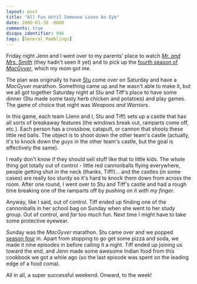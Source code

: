 ```yaml
---
layout: post
title: "All Fun Until Someone Loses An Eye"
date: 2006-01-30 -0800
comments: true
disqus_identifier: 946
tags: [General Ramblings]
---
```

Friday night Jenn and I went over to my parents' place to watch [*Mr.
and Mrs.
Smith*](http://www.amazon.com/exec/obidos/ASIN/B000AP04FG/mhsvortex)
(they hadn't seen it yet) and to pick up the [fourth season of
*MacGyver*](http://www.amazon.com/exec/obidos/ASIN/B000BDGWD0/mhsvortex),
which my mom got me.

 The plan was originally to have [Stu](http://www.stuartthompson.net)
come over on Saturday and have a *MacGyver* marathon. Something came up
and he wasn't able to make it, but we all got together Saturday night at
Stu and Tiff's place to have some dinner (Stu made some tasty herb
chicken and potatoes) and play games. The game of choice that night was
*Weapons and Warriors*.

 In this game, each team (Jenn and I, Stu and Tiff) sets up a castle
that has all sorts of breakaway features (the windows break out,
ramparts come off, etc.). Each person has a crossbow, catapult, or
cannon that shoots these little red balls. The object is to shoot down
the other team's castle (actually, it's to knock down the *guys* in the
other team's castle, but the goal is effectively the same).

 I really don't know if they should sell stuff like that to little kids.
The whole thing got totally out of control - little red cannonballs
flying everywhere, people getting shot in the neck (thanks, Tiff!)...
and the castles (in some cases) are really too sturdy so it's hard to
knock them down from across the room. After one round, I went over to
Stu and Tiff's castle and had a rough time breaking one of the ramparts
off by pushing on it *with my finger*.

 Anyway, like I said, out of control. Tiff ended up finding one of the
cannonballs in her school bag on Sunday when she went to her study
group. Out of control, and *far* too much fun. Next time I might have to
take some protective eyewear.

 Sunday was the *MacGyver* marathon. Stu came over and we popped [season
four](http://www.amazon.com/exec/obidos/ASIN/B000BDGWD0/mhsvortex) in.
Apart from stopping to go get some pizza and soda, we made it nine
episodes in before calling it a night. Tiff ended up joining us toward
the end, and Jenn made some awesome Indian food from this cookbook we
got a while ago (so the last episode was spent on the leading edge of a
food coma).

 All in all, a super successful weekend. Onward, to the week!
